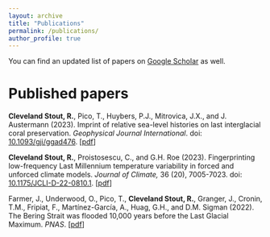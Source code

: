 ```yaml
---
layout: archive
title: "Publications"
permalink: /publications/
author_profile: true
---
```


  You can find an updated list of papers on [Google Scholar](https://scholar.google.com/citations?user=b2kD89sAAAAJ&hl=en) as well.

# Published papers
**Cleveland Stout, R.**, Pico, T., Huybers, P.J., Mitrovica, J.X., and J. Austermann (2023). Imprint of relative sea-level histories on last interglacial coral preservation. *Geophysical Journal International*. doi: [10.1093/gji/ggad476](https://doi.org/10.1093/gji/ggad476). [[pdf](https://becca-cs.github.io/files/ggad476.pdf)]

**Cleveland Stout, R.**, Proistosescu, C., and G.H. Roe (2023). Fingerprinting low-frequency Last Millennium temperature variability in forced and unforced climate models. *Journal of Climate,* 36 (20), 7005-7023. doi: [10.1175/JCLI-D-22-0810.1](https://journals.ametsoc.org/view/journals/clim/36/20/JCLI-D-22-0810.1.xml). [[pdf](https://becca-cs.github.io/files/clim-JCLI-D-22-0810.1.pdf)]

Farmer, J., Underwood, O., Pico, T., **Cleveland Stout, R.**, Granger, J., Cronin, T.M., Fripiat, F., Martínez-García, A., Huag, G.H., and D.M. Sigman (2022). The Bering Strait was flooded 10,000 years before the Last Glacial Maximum. *PNAS*. [[pdf](https://becca-cs.github.io/files/farmer-et-al-2022-the-bering-strait-was-flooded-10-000-years-before-the-last-glacial-maximum.pdf)]
